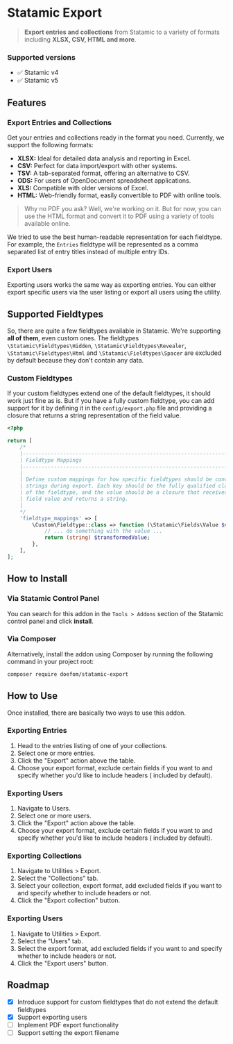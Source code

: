 # Statamic Export

> **Export entries and collections** from Statamic to a variety of formats including **XLSX, CSV, HTML and more**.

### Supported versions

- ✅ Statamic v4
- ✅ Statamic v5

## Features

### Export Entries and Collections

Get your entries and collections ready in the format you need. Currently, we support the following formats:

- **XLSX:** Ideal for detailed data analysis and reporting in Excel.
- **CSV:** Perfect for data import/export with other systems.
- **TSV:** A tab-separated format, offering an alternative to CSV.
- **ODS:** For users of OpenDocument spreadsheet applications.
- **XLS:** Compatible with older versions of Excel.
- **HTML:** Web-friendly format, easily convertible to PDF with online tools.

> Why no PDF you ask? Well, we're working on it. But for now, you can use the HTML format and convert it to PDF using a
> variety of tools available online.

We tried to use the best human-readable representation for each fieldtype. For example, the `Entries` fieldtype will be
represented as a comma separated list of entry titles instead of multiple entry IDs.

### Export Users

Exporting users works the same way as exporting entries. You can either export specific users via the user listing
or export all users using the utility.

## Supported Fieldtypes

So, there are quite a few fieldtypes available in Statamic. We're supporting **all of them**, even custom ones. The
fieldtypes `\Statamic\Fieldtypes\Hidden`, `\Statamic\Fieldtypes\Revealer`, `\Statamic\Fieldtypes\Html` and
`\Statamic\Fieldtypes\Spacer` are excluded by default because they don't contain any data.

### Custom Fieldtypes

If your custom fieldtypes extend one of the default fieldtypes, it should work just fine as is. But if you have a fully
custom fieldtype, you can add support for it by defining it in the `config/export.php` file and providing a closure that
returns a string representation of the field value.

```php
<?php

return [
    /*
    |--------------------------------------------------------------------------
    | Fieldtype Mappings
    |--------------------------------------------------------------------------
    |
    | Define custom mappings for how specific fieldtypes should be converted to
    | strings during export. Each key should be the fully qualified class name
    | of the fieldtype, and the value should be a closure that receives the
    | field value and returns a string.
    |
    */
    'fieldtype_mappings' => [
        \Custom\Fieldtype::class => function (\Statamic\Fields\Value $value) {
            // ... do something with the value ...
            return (string) $transformedValue;
        },
    ],
];
```

## How to Install

### Via Statamic Control Panel

You can search for this addon in the `Tools > Addons` section of the Statamic control panel and click **install**.

### Via Composer

Alternatively, install the addon using Composer by running the following command in your project root:

``` bash
composer require doefom/statamic-export
```

## How to Use

Once installed, there are basically two ways to use this addon.

### Exporting Entries

1. Head to the entries listing of one of your collections.
2. Select one or more entries.
3. Click the "Export" action above the table.
4. Choose your export format, exclude certain fields if you want to and specify whether you'd like to include headers (
   included by default).

### Exporting Users

1. Navigate to Users.
2. Select one or more users.
3. Click the "Export" action above the table.
4. Choose your export format, exclude certain fields if you want to and specify whether you'd like to include headers (
   included by default).

### Exporting Collections

1. Navigate to Utilities > Export.
2. Select the "Collections" tab.
3. Select your collection, export format, add excluded fields if you want to and specify whether to include headers or
   not.
4. Click the "Export collection" button.

### Exporting Users

1. Navigate to Utilities > Export.
2. Select the "Users" tab.
3. Select the export format, add excluded fields if you want to and specify whether to include headers or not.
4. Click the "Export users" button.

## Roadmap

- [x] Introduce support for custom fieldtypes that do not extend the default fieldtypes
- [x] Support exporting users
- [ ] Implement PDF export functionality
- [ ] Support setting the export filename
